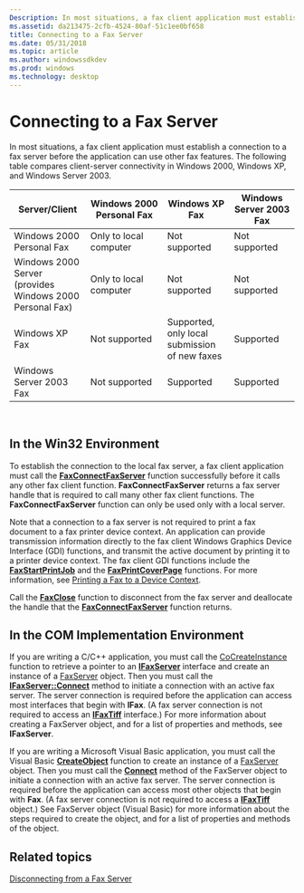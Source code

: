 ```yaml
---
Description: In most situations, a fax client application must establish a connection to a fax server before the application can use other fax features.
ms.assetid: da213475-2cfb-4524-80af-51c1ee0bf658
title: Connecting to a Fax Server
ms.date: 05/31/2018
ms.topic: article
ms.author: windowssdkdev
ms.prod: windows
ms.technology: desktop
---
```


# Connecting to a Fax Server

In most situations, a fax client application must establish a connection to a fax server before the application can use other fax features. The following table compares client-server connectivity in Windows 2000, Windows XP, and Windows Server 2003.



| Server/Client                                            | Windows 2000 Personal Fax | Windows XP Fax                                | Windows Server 2003 Fax |
|----------------------------------------------------------|---------------------------|-----------------------------------------------|-------------------------|
| Windows 2000 Personal Fax                                | Only to local computer    | Not supported                                 | Not supported           |
| Windows 2000 Server (provides Windows 2000 Personal Fax) | Only to local computer    | Not supported                                 | Not supported           |
| Windows XP Fax                                           | Not supported             | Supported, only local submission of new faxes | Supported               |
| Windows Server 2003 Fax                                  | Not supported             | Supported                                     | Supported               |



 

## In the Win32 Environment

To establish the connection to the local fax server, a fax client application must call the [**FaxConnectFaxServer**](/windows/previous-versions/Winfax/nf-winfax-faxconnectfaxservera?branch=master) function successfully before it calls any other fax client function. **FaxConnectFaxServer** returns a fax server handle that is required to call many other fax client functions. The **FaxConnectFaxServer** function can only be used only with a local server.

Note that a connection to a fax server is not required to print a fax document to a fax printer device context. An application can provide transmission information directly to the fax client Windows Graphics Device Interface (GDI) functions, and transmit the active document by printing it to a printer device context. The fax client GDI functions include the [**FaxStartPrintJob**](/windows/previous-versions/Winfax/nf-winfax-faxstartprintjoba?branch=master) and the [**FaxPrintCoverPage**](/windows/previous-versions/Winfax/nf-winfax-faxprintcoverpagea?branch=master) functions. For more information, see [Printing a Fax to a Device Context](-mfax-printing-a-fax-to-a-device-context.md).

Call the [**FaxClose**](/windows/previous-versions/Winfax/nc-winfax-pfaxclose?branch=master) function to disconnect from the fax server and deallocate the handle that the [**FaxConnectFaxServer**](/windows/previous-versions/Winfax/nf-winfax-faxconnectfaxservera?branch=master) function returns.

## In the COM Implementation Environment

If you are writing a C/C++ application, you must call the [CoCreateInstance](http://msdn.microsoft.com/en-us/library/ms686615.aspx) function to retrieve a pointer to an [**IFaxServer**](/windows/previous-versions/faxcom/nn-faxcom-ifaxserver?branch=master) interface and create an instance of a [FaxServer](-mfax-faxserver-client.md) object. Then you must call the [**IFaxServer::Connect**](/windows/previous-versions/faxcomex/?branch=master) method to initiate a connection with an active fax server. The server connection is required before the application can access most interfaces that begin with **IFax**. (A fax server connection is not required to access an [**IFaxTiff**](/windows/previous-versions/Faxcom/nn-faxcom-ifaxtiff?branch=master) interface.) For more information about creating a FaxServer object, and for a list of properties and methods, see **IFaxServer**.

If you are writing a Microsoft Visual Basic application, you must call the Visual Basic [**CreateObject**](ec11fd03-b420-412f-b25a-057f877cefbc) function to create an instance of a [FaxServer](-mfax-faxserver-client.md) object. Then you must call the [**Connect**](/windows/previous-versions/FaxComex/nf-faxcomex-ifaxserver-connect?branch=master) method of the FaxServer object to initiate a connection with an active fax server. The server connection is required before the application can access most other objects that begin with **Fax**. (A fax server connection is not required to access a [**IFaxTiff**](/windows/previous-versions/Faxcom/nn-faxcom-ifaxtiff?branch=master) object.) See FaxServer object (Visual Basic) for more information about the steps required to create the object, and for a list of properties and methods of the object.

## Related topics

<dl> <dt>

[Disconnecting from a Fax Server](-mfax-disconnecting-from-a-fax-server.md)
</dt> </dl>

 

 



